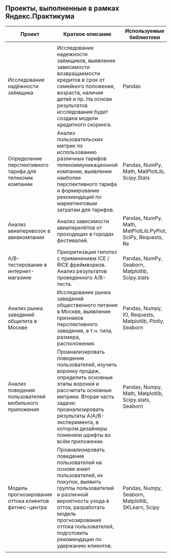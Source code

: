 ## Проекты, выполненные в рамках Яндекс.Практикума

| <b>Проект</b> | <b>Краткое описание</b> | <b>Используемые библиотеки</b> |
|---|---|---|
|   |   |   |
| Исследование надёжности заёмщика | Исследование надежности заёмщиков, выявление зависимости возвращаемости кредитов в срок от семейного положения, возраста, наличия детей и пр. На основе результатов исследования будет создана модели кредитного скоринга. | Pandas |
| Определение перспективного тарифа для телекомм компании | Анализ пользовательских метрик по использованию различных тарифов телекоммуникационной компании, выявление наиболее перспективного тарифа и формирование рекомендаций по маркетинговым затратам для тарифов. | Pandas, NumPy, Math, MatPlotLib, Scipy.Stats |
| Анализ авиаперевозок в авиакомпании | Анализ зависимости авиаперелётов от проходящих в городах фестивалей. | Pandas, NumPy, Math, MatPlotLib.PyPlot, SciPy, Requests, Re |
| А/В-тестирование в интернет-магазине | Приоритизация гипотез с применением ICE / RICE фреймворков. Анализ результатов проведенного А/В-теста. | Pandas, NumPy, Seaborn, Matplotlib, Scipy.stats |
| Анализ рынка заведений общепита в Москве | Исследование рынка заведений общественного питания в Москве, выявление признаков перспективного заведения, в т.ч. типа, размера, расположения. | Pandas, Numpy, IO, Requests, Matplotlib, Plotly, Seaborn |
| Анализ поведения пользователей мобильного приложения | Проанализировать поведение пользователей, изучить воронку продаж, определить основные этапы воронки и рассчитать основные метрики. Вторая часть задачи: проанализировать результаты A/A/B-эксперимента, в котором дизайнеры поменяли шрифты во всём приложении. | Pandas, Numpy, Math, Matplotlib, Scipy.stats, Seaborn |
| Модель прогнозирования оттока клиентов фитнес-центра | Проанализировать поведение пользователей на основе анкет пользователей, их покупок, выявить группы пользователей и различной вероятность ухода в отток, разработать модель прогнозирования оттока пользователей, подготовить рекомендации по удержанию клиентов. | Pandas, Numpy, Seaborn, Matplotlib, SKLearn, Scipy |
|  |  |  |
